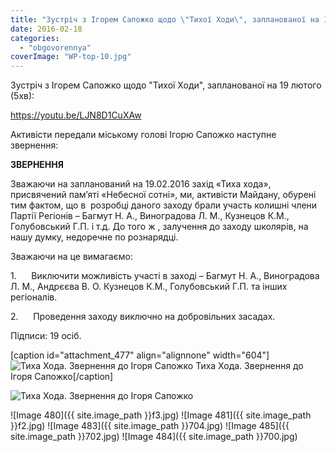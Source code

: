 ```yaml
---
title: "Зустріч з Ігорем Сапожко щодо \"Тихої Ходи\", запланованої на 19 лютого"
date: 2016-02-18
categories: 
  - "obgovorennya"
coverImage: "WP-top-10.jpg"
---
```


Зустріч з Ігорем Сапожко щодо "Тихої Ходи", запланованої на 19 лютого (5хв):<!--more-->

https://youtu.be/LJN8D1CuXAw

Активісти передали міському голові Ігорю Сапожко наступне звернення:

**ЗВЕРНЕННЯ**

Зважаючи на запланований на 19.02.2016 захід «Тиха хода», присвячений пам’яті «Небесної сотні», ми, активісти Майдану, обурені тим фактом, що в  розробці даного заходу брали участь колишні члени Партії Регіонів – Багмут Н. А., Виноградова Л. М., Кузнецов К.М., Голубовський Г.П. і т.д. До того ж , залучення до заходу школярів, на нашу думку, недоречне по рознарядці.

Зважаючи на це вимагаємо:

1.      Виключити можливість участі в заході – Багмут Н. А., Виноградова Л. М., Андрєєва В. О. Кузнецов К.М., Голубовський Г.П. та інших регіоналів.

2.      Проведення заходу виключно на добровільних засадах.

Підписи: 19 осіб.

\[caption id="attachment\_477" align="alignnone" width="604"\]![Тиха Хода. Звернення до Ігоря Сапожко](images/lyst-1-735x1024.jpg) Тиха Хода. Звернення до Ігоря Сапожко\[/caption\]

![Тиха Хода. Звернення до Ігоря Сапожко](images/lyst-2-775x1024.jpg)

![Image 480]({{ site.image_path }}f3.jpg)
![Image 481]({{ site.image_path }}f2.jpg)
![Image 483]({{ site.image_path }}704.jpg)
![Image 485]({{ site.image_path }}702.jpg)
![Image 484]({{ site.image_path }}700.jpg)
